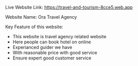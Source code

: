 Live Website Link:  https://travel-and-tourism-8cce5.web.app

Website Name: Ora Travel Agency

Key Feature of this website:
- This website is travel agency related website
- Here people can book hotel on online
- Experianced guider we have
- With reasonable price with good service
- Ensure expert good customer service